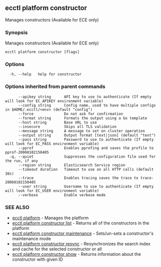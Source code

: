 ## ecctl platform constructor

Manages constructors (Available for ECE only)

### Synopsis

Manages constructors (Available for ECE only)

```
ecctl platform constructor [flags]
```

### Options

```
  -h, --help   help for constructor
```

### Options inherited from parent commands

```
      --apikey string      API key to use to authenticate (If empty will look for EC_APIKEY environment variable)
      --config string      Config name, used to have multiple configs in $HOME/.ecctl/<env> (default "config")
      --force              Do not ask for confirmation
      --format string      Formats the output using a Go template
      --host string        Base URL to use
      --insecure           Skips all TLS validation
      --message string     A message to set on cluster operation
      --output string      Output format [text|json] (default "text")
      --pass string        Password to use to authenticate (If empty will look for EC_PASS environment variable)
      --pprof              Enables pprofing and saves the profile to pprof-20060102150405
  -q, --quiet              Suppresses the configuration file used for the run, if any
      --region string      Elasticsearch Service region
      --timeout duration   Timeout to use on all HTTP calls (default 30s)
      --trace              Enables tracing saves the trace to trace-20060102150405
      --user string        Username to use to authenticate (If empty will look for EC_USER environment variable)
      --verbose            Enable verbose mode
```

### SEE ALSO

* [ecctl platform](ecctl_platform.md)	 - Manages the platform
* [ecctl platform constructor list](ecctl_platform_constructor_list.md)	 - Returns all of the constructors in the platform
* [ecctl platform constructor maintenance](ecctl_platform_constructor_maintenance.md)	 - Sets/un-sets a constructor's maintenance mode
* [ecctl platform constructor resync](ecctl_platform_constructor_resync.md)	 - Resynchronizes the search index and cache for the selected constructor or all
* [ecctl platform constructor show](ecctl_platform_constructor_show.md)	 - Returns information about the constructor with given ID

